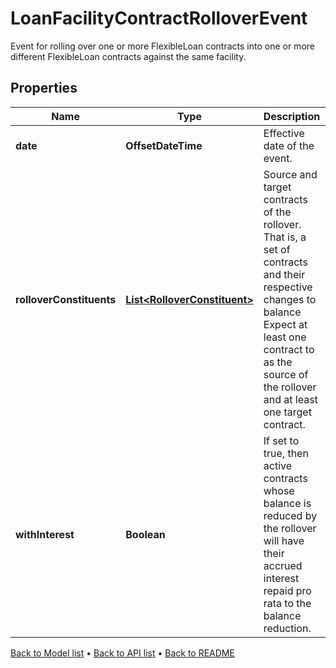

# LoanFacilityContractRolloverEvent

Event for rolling over one or more FlexibleLoan contracts into one or more different FlexibleLoan contracts against the same facility.

## Properties

| Name | Type | Description | Notes |
|------------ | ------------- | ------------- | -------------|
|**date** | **OffsetDateTime** | Effective date of the event. |  [optional] |
|**rolloverConstituents** | [**List&lt;RolloverConstituent&gt;**](RolloverConstituent.md) | Source and target contracts of the rollover. That is, a set of contracts and their respective changes to balance  Expect at least one contract to as the source of the rollover and at least one target contract. |  |
|**withInterest** | **Boolean** | If set to true, then active contracts whose balance is reduced by the rollover will have their accrued interest  repaid pro rata to the balance reduction. |  |



[Back to Model list](../README.md#documentation-for-models) &#8226; [Back to API list](../README.md#documentation-for-api-endpoints) &#8226; [Back to README](../README.md)


